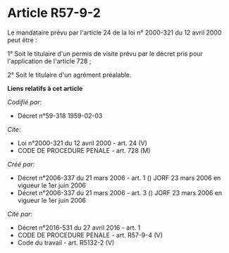 # Article R57-9-2

Le mandataire prévu par l'article 24 de la loi n° 2000-321 du 12 avril 2000 peut être :

1° Soit le titulaire d'un permis de visite prévu par le décret pris pour l'application de l'article 728 ;

2° Soit le titulaire d'un agrément préalable.

**Liens relatifs à cet article**

_Codifié par_:

  - Décret n°59-318 1959-02-03

_Cite_:

  - Loi n°2000-321 du 12 avril 2000 - art. 24 (V)
  - CODE DE PROCEDURE PENALE - art. 728 (M)

_Créé par_:

  - Décret n°2006-337 du 21 mars 2006 - art. 1 () JORF 23 mars 2006 en vigueur le 1er juin 2006
  - Décret n°2006-337 du 21 mars 2006 - art. 3 () JORF 23 mars 2006 en vigueur le 1er juin 2006

_Cité par_:

  - Décret n°2016-531 du 27 avril 2016 - art. 1
  - CODE DE PROCEDURE PENALE - art. R57-9-4 (V)
  - Code du travail - art. R5132-2 (V)
